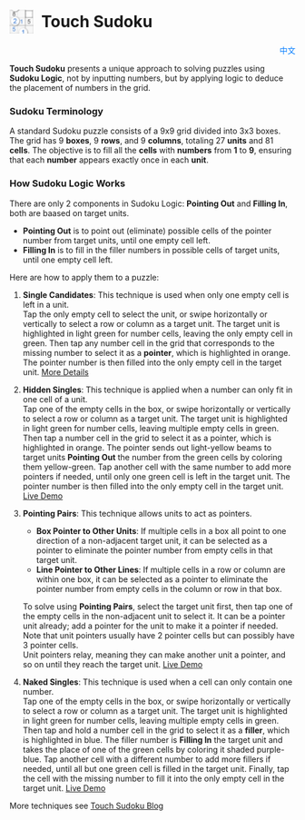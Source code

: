 # <div style="display: flex; align-items: center;"><img src="favicon-32x32.png" alt="Touch Sudoku" style="height: 1.5em; margin-right: 0.5em;"> Touch Sudoku</div>

<div style="text-align: right; margin-top: 10px;">
    <a href="README-zh.md" style="text-decoration: none; color: #007bff;">中文</a>
</div>

**Touch Sudoku** presents a unique approach to solving puzzles using **Sudoku Logic**, not by inputting numbers, but by applying logic to deduce the placement of numbers in the grid.

### Sudoku Terminology
A standard Sudoku puzzle consists of a 9x9 grid divided into 3x3 boxes. The grid has 9 **boxes**, 9 **rows**, and 9 **columns**, totaling 27 **units** and 81 **cells**. The objective is to fill all the **cells** with **numbers** from **1** to **9**, ensuring that each **number** appears exactly once in each **unit**.

### How Sudoku Logic Works
There are only 2 components in Sudoku Logic: **Pointing Out** and **Filling In**, both are baased on target units.
- **Pointing Out** is to point out (eliminate) possible cells of the pointer number from target units, until one empty cell left.
- **Filling In** is to fill in the filler numbers in possible cells of target units, until one empty cell left.

Here are how to apply them to a puzzle:

1. **Single Candidates**: This technique is used when only one empty cell is left in a unit.<br/>
   Tap the only empty cell to select the unit, or swipe horizontally or vertically to select a row or column as a target unit. The target unit is highlighted in light green for number cells, leaving the only empty cell in green. Then tap any number cell in the grid that corresponds to the missing number to select it as a **pointer**, which is highlighted in orange. The pointer number is then filled into the only empty cell in the target unit.
   [More Details](https://touchsudoku.github.io/blog/en/sudoku-rules-and-terminologies.html)
   &nbsp;

2. **Hidden Singles**: This technique is applied when a number can only fit in one cell of a unit.<br/>
   Tap one of the empty cells in the box, or swipe horizontally or vertically to select a row or column as a target unit. The target unit is highlighted in light green for number cells, leaving multiple empty cells in green. Then tap a number cell in the grid to select it as a pointer, which is highlighted in orange. The pointer sends out light-yellow beams to target units **Pointing Out** the number from the green cells by coloring them yellow-green. Tap another cell with the same number to add more pointers if needed, until only one green cell is left in the target unit. The pointer number is then filled into the only empty cell in the target unit.
   [Live Demo](https://touchsudoku.github.io/blog/en/sudoku-technique-no1-pointing-out-easy-level.html)
   &nbsp;

3. **Pointing Pairs**: This technique allows units to act as pointers.<br/>
   - **Box Pointer to Other Units**: If multiple cells in a box all point to one direction of a non-adjacent target unit, it can be selected as a pointer to eliminate the pointer number from empty cells in that target unit.
   - **Line Pointer to Other Lines**: If multiple cells in a row or column are within one box, it can be selected as a pointer to eliminate the pointer number from empty cells in the column or row in that box.

   To solve using **Pointing Pairs**, select the target unit first, then tap one of the empty cells in the non-adjacent unit to select it. It can be a pointer unit already; add a pointer for the unit to make it a pointer if needed.<br/>
   Note that unit pointers usually have 2 pointer cells but can possibly have 3 pointer cells.<br/>
   Unit pointers relay, meaning they can make another unit a pointer, and so on until they reach the target unit.
   [Live Demo](https://touchsudoku.github.io/blog/en/sudoku-technique-no2-pointing-out-medium-level.html)
   &nbsp;

4. **Naked Singles**: This technique is used when a cell can only contain one number.<br/>
   Tap one of the empty cells in the box, or swipe horizontally or vertically to select a row or column as a target unit. The target unit is highlighted in light green for number cells, leaving multiple empty cells in green. Then tap and hold a number cell in the grid to select it as a **filler**, which is highlighted in blue. The filler number is **Filling In** the target unit and takes the place of one of the green cells by coloring it shaded purple-blue. Tap another cell with a different number to add more fillers if needed, until all but one green cell is filled in the target unit. Finally, tap the cell with the missing number to fill it into the only empty cell in the target unit.
   [Live Demo](https://touchsudoku.github.io/blog/en/sudoku-technique-no3-fitting-in-medium-level.html)
   &nbsp;

More techniques see [Touch Sudoku Blog](https://touchsudoku.github.io/blog/en/)


<!-- [Touch Sudoku Download](https://play.google.com/store/apps/details?id=com.touchsudoku.app) -->

<!-- [BlogSpot](http://touchsudoku.blogspot.com/) -->
